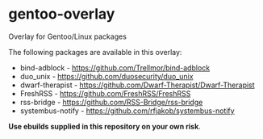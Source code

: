 gentoo-overlay
==============

Overlay for Gentoo/Linux packages

The following packages are available in this overlay:

* bind-adblock - https://github.com/Trellmor/bind-adblock
* duo_unix - https://github.com/duosecurity/duo_unix
* dwarf-therapist - https://github.com/Dwarf-Therapist/Dwarf-Therapist
* FreshRSS - https://github.com/FreshRSS/FreshRSS
* rss-bridge - https://github.com/RSS-Bridge/rss-bridge
* systembus-notify - https://github.com/rfjakob/systembus-notify

**Use ebuilds supplied in this repository on your own risk**.
